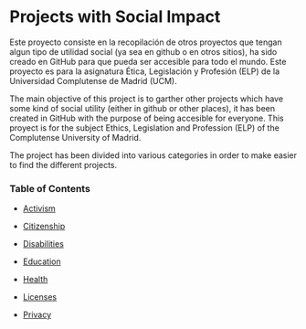 # Projects with Social Impact
Este proyecto consiste en la recopilación de otros proyectos que tengan algun tipo de utilidad social (ya sea en github o en otros sitios), ha sido creado en GitHub para que pueda ser accesible para todo el mundo.
Este proyecto es para la asignatura Ética, Legislación y  Profesión (ELP) de la Universidad Complutense de Madrid (UCM).

The main objective of this project is to garther other projects which have some kind of social utility (either in github or other places), it has been created in GitHub with the purpose of being accesible for everyone.
This proyect is for the subject Ethics, Legislation and Profession (ELP) of the Complutense University of Madrid.

The project has been divided into various categories in order to
make easier to find the different projects.

### Table of Contents

* [Activism](activism.md)  

* [Citizenship](citizenship.md)   

* [Disabilities](disabilities.md)  

* [Education](education.md)   

* [Health](health.md)

* [Licenses](licenses.md)

* [Privacy](privacy.md)
